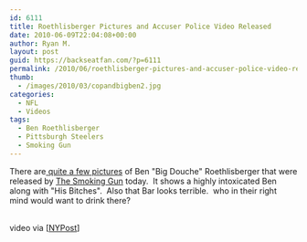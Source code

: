 ```yaml
---
id: 6111
title: Roethlisberger Pictures and Accuser Police Video Released
date: 2010-06-09T22:04:08+00:00
author: Ryan M.
layout: post
guid: https://backseatfan.com/?p=6111
permalink: /2010/06/roethlisberger-pictures-and-accuser-police-video-released/
thumb:
  - /images/2010/03/copandbigben2.jpg
categories:
  - NFL
  - Videos
tags:
  - Ben Roethlisberger
  - Pittsburgh Steelers
  - Smoking Gun
---
```


<div class="entry">
  <p>
    There are<a href="https://www.thesmokinggun.com/archive/years/2010/0609101bigben1.html"> quite a few pictures</a> of Ben "Big Douche" Roethlisberger that were released by <a href="https://www.thesmokinggun.com/archive/years/2010/0609101bigben1.html">The Smoking Gun</a> today.  It shows a highly intoxicated Ben along with "His Bitches".  Also that Bar looks terrible.  who in their right mind would want to drink there?
  </p>

  <p>
    <br /> video via [<a href="https://www.nypost.com">NYPost</a>]
  </p>
</div>
